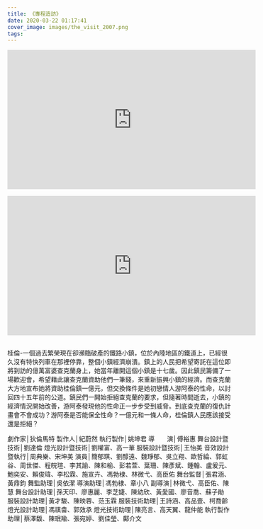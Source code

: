 ```yaml
---
title: 《專程造訪》
date: 2020-03-22 01:17:41
cover_image: images/the_visit_2007.png
tags:
---
```


<style>
.video-container {
    position: relative;
    padding-bottom: 56.25%;
    padding-top: 30px; height: 0; overflow: hidden;
}
.video-container iframe,
.video-container object,
.video-container embed {
    position: absolute;
    top: 0;
    left: 0;
    width: inherit;
    height: 100%;
}
.fb-video {
    width: 100%;
} 
.fb-video span {
    margin: 0 !important;
}
.block {
    margin-bottom: 15px;
}
.video-box {
    display: flex;
    flex-wrap: wrap;
}
.video-box > *,
.video-box .fb-video {
    flex: 1 1 560px;
    display: flex;
    justify-content: center;
}
.embed-container {
    margin-bottom: 15px;
}
@media screen and (min-width: 150px) and (max-width: 768px) {.embed-container { position: relative; padding-bottom: 56.25%; height: 0; overflow: hidden; max-width: 100%; } .embed-container iframe, .embed-container object, .embed-container embed { position: absolute; top: 0; left: 0; width: 100%; height: 100%; }}
</style>

<div class="video-box">
<div class='embed-container'>
    <iframe src='https://www.youtube.com/embed//LBkljkmt-z0' width="560" height="315" frameborder="0" allow="accelerometer; autoplay; encrypted-media; gyroscope; picture-in-picture" allowfullscreen></iframe>
</div>
<div class='embed-container'>
    <iframe src='https://www.youtube.com/embed//lZnQdCnC9L4' width="560" height="315" frameborder="0" allow="accelerometer; autoplay; encrypted-media; gyroscope; picture-in-picture" allowfullscreen></iframe>
</div>
</div>

桂倫-一個過去繁榮現在卻瀕臨破產的鐵路小鎮，位於內陸地區的鐵道上，已經很久沒有特快列車在那裡停靠，整個小鎮經濟崩潰。鎮上的人民把希望寄託在這位即將到訪的億萬富婆查克蘭身上，她當年離開這個小鎮是十七歲。因此鎮民籌備了一場歡迎會，希望藉此讓查克蘭資助他們一筆錢，來重新振興小鎮的經濟。而查克蘭大方地宣布她將資助桂倫鎮一億元，但交換條件是她初戀情人游阿泰的性命，以討回四十五年前的公道。鎮民們一開始拒絕查克蘭的要求，但隨著時間逝去，小鎮的經濟情況開始改善，游阿泰發現他的性命正一步步受到威脅。到底查克蘭的復仇計畫會不會成功？游阿泰是否能保全性命？一億元和一條人命，桂倫鎮人民應該接受還是拒絕？

 
劇作家│狄倫馬特
製作人│紀蔚然
執行製作│姚坤君
導　　演│傅裕惠
舞台設計暨技術│劉達倫
燈光設計暨技術│劉權富、高一華
服裝設計暨技術│王怡美
音效設計暨執行│周典樂、宋坤美
演員│簡郁琪、劉醇遠、魏琤郁、吳立翔、歐哲綸、郭虹谷、周世傑、程皖瑄、李其諭、陳和榆、彭若萱、葉珊、陳彥斌、鍾翰、盧爰元、鮑奕安、賴俊瑋、李松霖、施宣卉、馮勃棣、林微弋、高臣佑
舞台監督│張君涵、黃鼎鈞
舞監助理│吳依潔
導演助理│馮勃棣、章小八                                                                                           副導演│林微弋、高臣佑、陳慧
舞台設計助理│孫天印、廖惠麗、李芝婕、陳幼欣、黃愛國、廖音喬、蘇子勛
服裝設計助理│黃才駿、陳映蓉、范玉霖
服裝技術助理│王詩涵、高品壹、柯喬齡
燈光設計助理│馮祺畬、郭效承                                                                                        燈光技術助理│陳亮言、高天翼、龍仲能
執行製作助理│蔡澤馥、陳珉羭、張宛婷、劉佳瑩、鄺介文
